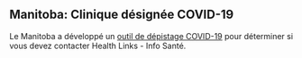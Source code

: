 ## Manitoba: Clinique désignée COVID-19

Le Manitoba a développé un [outil de dépistage COVID-19](<(https://sharedhealthmb.ca/covid19/screening-tool/)>) pour déterminer si vous devez contacter Health Links - Info Santé.
